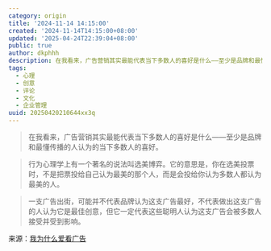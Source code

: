 ```yaml
---
category: origin
title: '2024-11-14 14:15:00'
created: '2024-11-14T14:15:00+08:00'
updated: '2025-04-24T22:39:04+08:00'
public: true
author: dkphhh
description: 在我看来，广告营销其实最能代表当下多数人的喜好是什么——至少是品牌和最懂传播的人认为的当下多数人的喜好……
tags:
  - 心理
  - 创意
  - 评论
  - 文化
  - 企业管理
uuid: 20250420210644xx3q
---
```


> 在我看来，广告营销其实最能代表当下多数人的喜好是什么——至少是品牌和最懂传播的人认为的当下多数人的喜好。

> 行为心理学上有一个著名的说法叫选美博弈。它的意思是，你在选美投票时，不是把票投给自己认为最美的那个人，而是会投给你认为多数人都认为最美的人。

> 一支广告出街，可能并不代表品牌认为这支广告最好，不代表做出这支广告的人认为它是最佳创意，但它一定代表这些聪明人认为这支广告会被多数人接受并受到影响。

来源：[我为什么爱看广告](https://mp.weixin.qq.com/s/WBrt8lis2xeNQorEi3yt7g)
